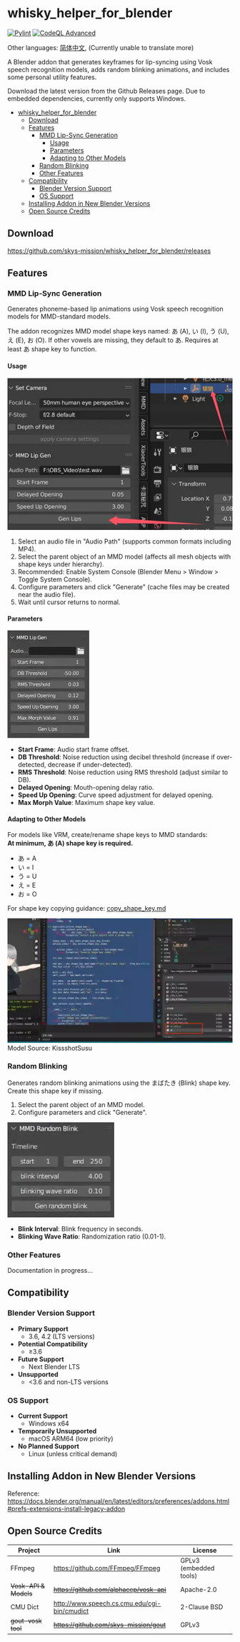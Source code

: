 # whisky_helper_for_blender

[![Pylint](https://github.com/skys-mission/whisky_helper_for_blender/actions/workflows/pylint.yml/badge.svg?branch=main)](https://github.com/skys-mission/whisky_helper_for_blender/actions/workflows/pylint.yml)
[![CodeQL Advanced](https://github.com/skys-mission/whisky_helper_for_blender/actions/workflows/codeql.yml/badge.svg?branch=main)](https://github.com/skys-mission/whisky_helper_for_blender/actions/workflows/codeql.yml)

Other languages: [简体中文](README_zh.md), (Currently unable to translate more)

A Blender addon that generates keyframes for lip-syncing using Vosk speech recognition models, adds random blinking animations, and includes some personal utility features.

Download the latest version from the Github Releases page. Due to embedded dependencies, currently only supports Windows.

<!-- TOC -->
* [whisky_helper_for_blender](#whisky_helper_for_blender)
  * [Download](#download)
  * [Features](#features)
    * [MMD Lip-Sync Generation](#mmd-lip-sync-generation)
      * [Usage](#usage)
      * [Parameters](#parameters)
      * [Adapting to Other Models](#adapting-to-other-models)
    * [Random Blinking](#random-blinking)
    * [Other Features](#other-features)
  * [Compatibility](#compatibility)
    * [Blender Version Support](#blender-version-support)
    * [OS Support](#os-support)
  * [Installing Addon in New Blender Versions](#installing-addon-in-new-blender-versions)
  * [Open Source Credits](#open-source-credits)
<!-- TOC -->

## Download

https://github.com/skys-mission/whisky_helper_for_blender/releases

## Features

### MMD Lip-Sync Generation

Generates phoneme-based lip animations using Vosk speech recognition models for MMD-standard models.

The addon recognizes MMD model shape keys named: あ (A), い (I), う (U), え (E), お (O). If other vowels are missing, they default to あ. Requires at least あ shape key to function.

#### Usage

![lips_gen2.0f.webp](.img/lips_gen2.0f.webp)

1. Select an audio file in "Audio Path" (supports common formats including MP4).
2. Select the parent object of an MMD model (affects all mesh objects with shape keys under hierarchy).
3. Recommended: Enable System Console (Blender Menu > Window > Toggle System Console).
4. Configure parameters and click "Generate" (cache files may be created near the audio file).
5. Wait until cursor returns to normal.

#### Parameters

![lips3.0.webp](.img/lips3.0.webp)

- **Start Frame**: Audio start frame offset.
- **DB Threshold**: Noise reduction using decibel threshold (increase if over-detected, decrease if under-detected).
- **RMS Threshold**: Noise reduction using RMS threshold (adjust similar to DB).
- **Delayed Opening**: Mouth-opening delay ratio.
- **Speed Up Opening**: Curve speed adjustment for delayed opening.
- **Max Morph Value**: Maximum shape key value.

#### Adapting to Other Models

For models like VRM, create/rename shape keys to MMD standards:  
**At minimum, あ (A) shape key is required.**

- あ = A
- い = I
- う = U
- え = E
- お = O

For shape key copying guidance: [copy_shape_key.md](docs/copy_shape_key.md)

![lip_sync.webp](.img/lip_sync.webp)  
Model Source: KissshotSusu

### Random Blinking

Generates random blinking animations using the まばたき (Blink) shape key. Create this shape key if missing.

1. Select the parent object of an MMD model.
2. Configure parameters and click "Generate".

![blink_args.webp](.img/blink_args.webp)

- **Blink Interval**: Blink frequency in seconds.
- **Blinking Wave Ratio**: Randomization ratio (0.01-1).

### Other Features

Documentation in progress...

## Compatibility

### Blender Version Support

- **Primary Support**
  - 3.6, 4.2 (LTS versions)
- **Potential Compatibility**
  - ≥3.6
- **Future Support**
  - Next Blender LTS
- **Unsupported**
  - <3.6 and non-LTS versions

### OS Support

- **Current Support**
  - Windows x64
- **Temporarily Unsupported**
  - macOS ARM64 (low priority)
- **No Planned Support**
  - Linux (unless critical demand)

## Installing Addon in New Blender Versions

Reference: https://docs.blender.org/manual/en/latest/editors/preferences/addons.html#prefs-extensions-install-legacy-addon

## Open Source Credits

| Project                     | Link                                           | License                                 |
|-----------------------------|------------------------------------------------|----------------------------------------|
| FFmpeg                      | https://github.com/FFmpeg/FFmpeg               | GPLv3 (embedded tools)                 |
| ~~Vosk-API & Models~~       | ~~https://github.com/alphacep/vosk-api~~       | Apache-2.0                             |
| CMU Dict                    | http://www.speech.cs.cmu.edu/cgi-bin/cmudict | 2-Clause BSD                           |
| ~~gout-vosk tool~~          | ~~https://github.com/skys-mission/gout~~       | GPLv3                                  |
